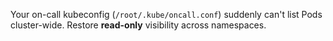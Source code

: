Your on-call kubeconfig (`/root/.kube/oncall.conf`) suddenly can't list Pods cluster-wide. Restore **read-only** visibility across namespaces.